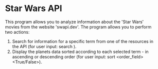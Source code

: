 # Star Wars API
This program allows you to analyze information about the 'Star Wars' movies from the website 'swapi.dev'. The program allows you to perform two actions:
1. Search for information for a specific term from one of the resources in the API (for user input: search <resource> <term>).
2. Display the planets data sorted according to each selected term - in ascending or descending order (for user input: sort <order_field> <True/False>).

